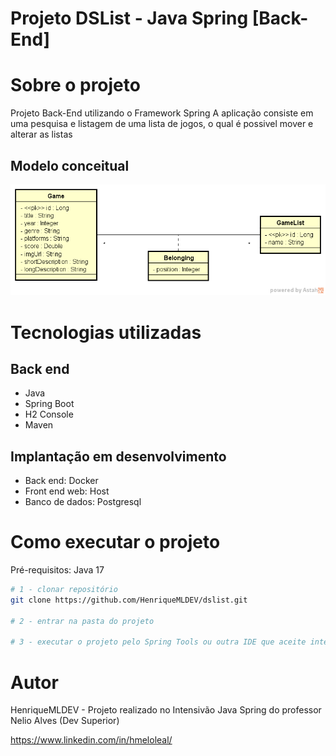 # Projeto DSList -  Java Spring [Back-End]
# Sobre o projeto

Projeto Back-End utilizando o Framework Spring
A aplicação consiste em uma pesquisa e listagem de uma lista de jogos, o qual é possivel mover e alterar as listas

## Modelo conceitual
![Modelo Conceitual](https://raw.githubusercontent.com/devsuperior/java-spring-dslist/main/resources/dslist-model.png)

# Tecnologias utilizadas
## Back end
- Java
- Spring Boot
- H2 Console
- Maven
## Implantação em desenvolvimento
- Back end: Docker
- Front end web: Host
- Banco de dados: Postgresql

# Como executar o projeto
Pré-requisitos: Java 17

```bash
# 1 - clonar repositório
git clone https://github.com/HenriqueMLDEV/dslist.git

# 2 - entrar na pasta do projeto

# 3 - executar o projeto pelo Spring Tools ou outra IDE que aceite integração com Java Spring Boot

```

# Autor

HenriqueMLDEV - Projeto realizado no Intensivão Java Spring do professor Nelio Alves (Dev Superior)

https://www.linkedin.com/in/hmeloleal/
